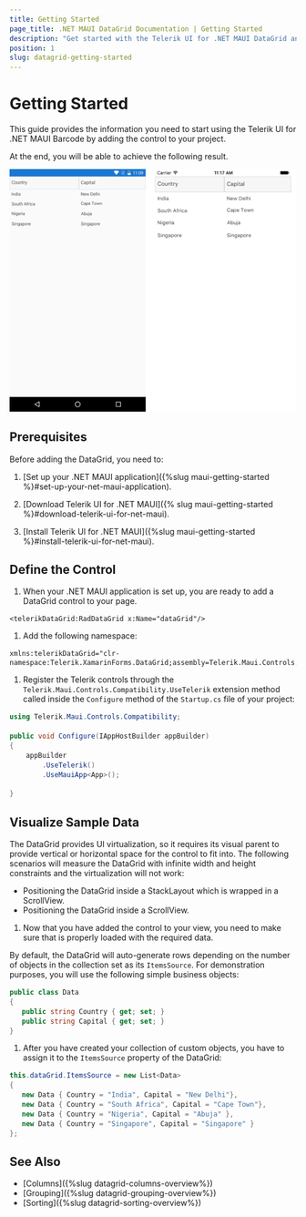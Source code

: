 ```yaml
---
title: Getting Started
page_title: .NET MAUI DataGrid Documentation | Getting Started
description: "Get started with the Telerik UI for .NET MAUI DataGrid and add the control to your .NET MAUI project."
position: 1
slug: datagrid-getting-started
---
```


# Getting Started

This guide provides the information you need to start using the Telerik UI for .NET MAUI Barcode by adding the control to your project.

At the end, you will be able to achieve the following result.

![datagrid-itemssource](images/datagrid-itemssource.png)

## Prerequisites

Before adding the DataGrid, you need to:

1. [Set up your .NET MAUI application]({%slug maui-getting-started %}#set-up-your-net-maui-application).

1. [Download Telerik UI for .NET MAUI]({% slug maui-getting-started %}#download-telerik-ui-for-net-maui).

1. [Install Telerik UI for .NET MAUI]({%slug maui-getting-started %}#install-telerik-ui-for-net-maui).

## Define the Control

1. When your .NET MAUI application is set up, you are ready to add a DataGrid control to your page.

 ```XAML
<telerikDataGrid:RadDataGrid x:Name="dataGrid"/>
 ```

1. Add the following namespace:

 ```XAML
xmlns:telerikDataGrid="clr-namespace:Telerik.XamarinForms.DataGrid;assembly=Telerik.Maui.Controls.Compatibility"
 ```

1. Register the Telerik controls through the `Telerik.Maui.Controls.Compatibility.UseTelerik` extension method called inside the `Configure` method of the `Startup.cs` file of your project:

```C#
using Telerik.Maui.Controls.Compatibility;

public void Configure(IAppHostBuilder appBuilder)
{
	appBuilder		
		.UseTelerik()
		.UseMauiApp<App>();

}
```  

## Visualize Sample Data

The DataGrid provides UI virtualization, so it requires its visual parent to provide vertical or horizontal space for the control to fit into. The following scenarios will measure the DataGrid with infinite width and height constraints and the virtualization will not work:

* Positioning the DataGrid inside a StackLayout which is wrapped in a ScrollView.
* Positioning the DataGrid inside a ScrollView.

1. Now that you have added the control to your view, you need to make sure that is properly loaded with the required data.

  By default, the DataGrid will auto-generate rows depending on the number of objects in the collection set as its `ItemsSource`. For demonstration purposes, you will use the following simple business objects:

 ```C#
public class Data
{
	public string Country { get; set; }
	public string Capital { get; set; }
}
 ```

1. After you have created your collection of custom objects, you have to assign it to the `ItemsSource` property of the DataGrid:

 ```C#
this.dataGrid.ItemsSource = new List<Data>
{
	new Data { Country = "India", Capital = "New Delhi"},
	new Data { Country = "South Africa", Capital = "Cape Town"},
	new Data { Country = "Nigeria", Capital = "Abuja" },
	new Data { Country = "Singapore", Capital = "Singapore" }
};
 ```

## See Also

- [Columns]({%slug datagrid-columns-overview%})
- [Grouping]({%slug datagrid-grouping-overview%})
- [Sorting]({%slug datagrid-sorting-overview%})
